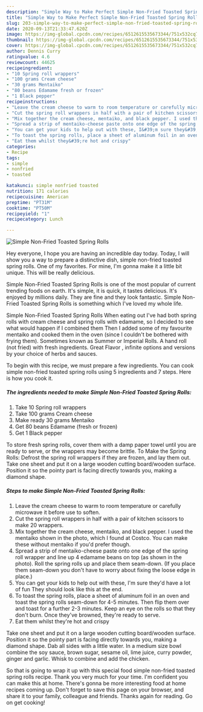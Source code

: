 ```yaml
---
description: "Simple Way to Make Perfect Simple Non-Fried Toasted Spring Rolls"
title: "Simple Way to Make Perfect Simple Non-Fried Toasted Spring Rolls"
slug: 203-simple-way-to-make-perfect-simple-non-fried-toasted-spring-rolls
date: 2020-09-13T21:33:47.620Z
image: https://img-global.cpcdn.com/recipes/6512615535673344/751x532cq70/simple-non-fried-toasted-spring-rolls-recipe-main-photo.jpg
thumbnail: https://img-global.cpcdn.com/recipes/6512615535673344/751x532cq70/simple-non-fried-toasted-spring-rolls-recipe-main-photo.jpg
cover: https://img-global.cpcdn.com/recipes/6512615535673344/751x532cq70/simple-non-fried-toasted-spring-rolls-recipe-main-photo.jpg
author: Dennis Curry
ratingvalue: 4.6
reviewcount: 44625
recipeingredient:
- "10 Spring roll wrappers"
- "100 grams Cream cheese"
- "30 grams Mentaiko"
- "80 beans Edamame fresh or frozen"
- "1 Black pepper"
recipeinstructions:
- "Leave the cream cheese to warm to room temperature or carefully microwave it before use to soften."
- "Cut the spring roll wrappers in half with a pair of kitchen scissors to make 20 wrappers."
- "Mix together the cream cheese, mentaiko, and black pepper. I used the mentaiko shown in the photo, which I found at Costco. You can make these without mentaiko if you&#39;d prefer though."
- "Spread a strip of mentaiko-cheese paste onto one edge of the spring roll wrapper and line up 4 edamame beans on top (as shown in the photo). Roll the spring rolls up and place them seam-down. (If you place them seam-down you don&#39;t have to worry about fixing the loose edge in place.)"
- "You can get your kids to help out with these, I&#39;m sure they&#39;d have a lot of fun They should look like this at the end."
- "To toast the spring rolls, place a sheet of aluminum foil in an oven and toast the spring rolls seam-down for 4-5 minutes. Then flip them over and toast for a further 2-3 minutes. Keep an eye on the rolls so that they don&#39;t burn. Once they&#39;ve browned, they&#39;re ready to serve."
- "Eat them whilst they&#39;re hot and crispy"
categories:
- Recipe
tags:
- simple
- nonfried
- toasted

katakunci: simple nonfried toasted 
nutrition: 171 calories
recipecuisine: American
preptime: "PT31M"
cooktime: "PT50M"
recipeyield: "1"
recipecategory: Lunch

---
```



![Simple Non-Fried Toasted Spring Rolls](https://img-global.cpcdn.com/recipes/6512615535673344/751x532cq70/simple-non-fried-toasted-spring-rolls-recipe-main-photo.jpg)

Hey everyone, I hope you are having an incredible day today. Today, I will show you a way to prepare a distinctive dish, simple non-fried toasted spring rolls. One of my favorites. For mine, I'm gonna make it a little bit unique. This will be really delicious.

Simple Non-Fried Toasted Spring Rolls is one of the most popular of current trending foods on earth. It's simple, it is quick, it tastes delicious. It's enjoyed by millions daily. They are fine and they look fantastic. Simple Non-Fried Toasted Spring Rolls is something which I've loved my whole life.

Simple Non-Fried Toasted Spring Rolls When eating out I&#39;ve had both spring rolls with cream cheese and spring rolls with edamame, so I decided to see what would happen if I combined them Then I added some of my favourite mentaiko and cooked them in the oven (since I couldn&#39;t be bothered with frying them). Sometimes known as Summer or Imperial Rolls. A hand roll (not fried) with fresh ingredients. Great Flavor , infinite options and versions by your choice of herbs and sauces.


To begin with this recipe, we must prepare a few ingredients. You can cook simple non-fried toasted spring rolls using 5 ingredients and 7 steps. Here is how you cook it.

<!--inarticleads1-->

##### The ingredients needed to make Simple Non-Fried Toasted Spring Rolls:

1. Take 10 Spring roll wrappers
1. Take 100 grams Cream cheese
1. Make ready 30 grams Mentaiko
1. Get 80 beans Edamame (fresh or frozen)
1. Get 1 Black pepper


To store fresh spring rolls, cover them with a damp paper towel until you are ready to serve, or the wrappers may become brittle. To Make the Spring Rolls: Defrost the spring roll wrappers if they are frozen, and lay them out. Take one sheet and put it on a large wooden cutting board/wooden surface. Position it so the pointy part is facing directly towards you, making a diamond shape. 

<!--inarticleads2-->

##### Steps to make Simple Non-Fried Toasted Spring Rolls:

1. Leave the cream cheese to warm to room temperature or carefully microwave it before use to soften.
1. Cut the spring roll wrappers in half with a pair of kitchen scissors to make 20 wrappers.
1. Mix together the cream cheese, mentaiko, and black pepper. I used the mentaiko shown in the photo, which I found at Costco. You can make these without mentaiko if you&#39;d prefer though.
1. Spread a strip of mentaiko-cheese paste onto one edge of the spring roll wrapper and line up 4 edamame beans on top (as shown in the photo). Roll the spring rolls up and place them seam-down. (If you place them seam-down you don&#39;t have to worry about fixing the loose edge in place.)
1. You can get your kids to help out with these, I&#39;m sure they&#39;d have a lot of fun They should look like this at the end.
1. To toast the spring rolls, place a sheet of aluminum foil in an oven and toast the spring rolls seam-down for 4-5 minutes. Then flip them over and toast for a further 2-3 minutes. Keep an eye on the rolls so that they don&#39;t burn. Once they&#39;ve browned, they&#39;re ready to serve.
1. Eat them whilst they&#39;re hot and crispy


Take one sheet and put it on a large wooden cutting board/wooden surface. Position it so the pointy part is facing directly towards you, making a diamond shape. Dab all sides with a little water. In a medium size bowl combine the soy sauce, brown sugar, sesame oil, lime juice, curry powder, ginger and garlic. Whisk to combine and add the chicken. 

So that is going to wrap it up with this special food simple non-fried toasted spring rolls recipe. Thank you very much for your time. I'm confident you can make this at home. There's gonna be more interesting food at home recipes coming up. Don't forget to save this page on your browser, and share it to your family, colleague and friends. Thanks again for reading. Go on get cooking!

